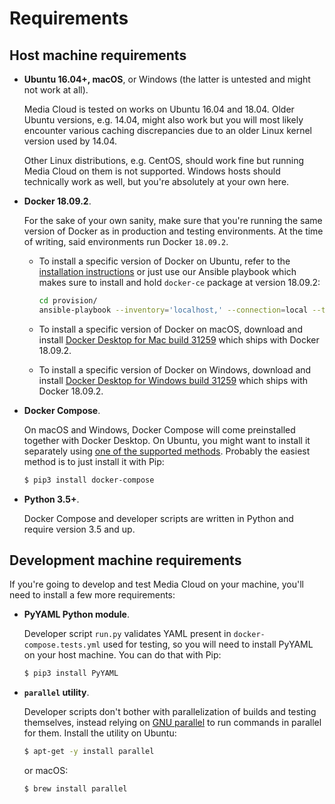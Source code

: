 # Requirements

## Host machine requirements

* **Ubuntu 16.04+, macOS**, or Windows (the latter is untested and might not work at all).

  Media Cloud is tested on works on Ubuntu 16.04 and 18.04. Older Ubuntu versions, e.g. 14.04, might also work but you will most likely encounter various caching discrepancies due to an older Linux kernel version used by 14.04.

  Other Linux distributions, e.g. CentOS, should work fine but running Media Cloud on them is not supported. Windows hosts should technically work as well, but you're absolutely at your own here.

* **Docker 18.09.2**.

  For the sake of your own sanity, make sure that you're running the same version of Docker as in production and testing environments. At the time of writing, said environments run Docker `18.09.2`.

  * To install a specific version of Docker on Ubuntu, refer to the [installation instructions](https://docs.docker.com/install/linux/docker-ce/ubuntu/#install-docker-ce-1) or just use our Ansible playbook which makes sure to install and hold `docker-ce` package at version 18.09.2:

    ```bash
    cd provision/
    ansible-playbook --inventory='localhost,' --connection=local --tags docker setup.yml
    ```

  * To install a specific version of Docker on macOS, download and install [Docker Desktop for Mac build 31259](https://download.docker.com/mac/stable/31259/Docker.dmg) which ships with Docker 18.09.2.

  * To install a specific version of Docker on Windows, download and install [Docker Desktop for Windows build 31259](https://download.docker.com/win/stable/31259/Docker%20for%20Windows%20Installer.exe) which ships with Docker 18.09.2.

* **Docker Compose**.

  On macOS and Windows, Docker Compose will come preinstalled together with Docker Desktop. On Ubuntu, you might want to install it separately using [one of the supported methods](https://docs.docker.com/compose/install/#install-compose). Probably the easiest method is to just install it with Pip:

  ```bash
  $ pip3 install docker-compose
  ```

* **Python 3.5+**.

  Docker Compose and developer scripts are written in Python and require version 3.5 and up.

## Development machine requirements

If you're going to develop and test Media Cloud on your machine, you'll need to install a few more requirements:

* **PyYAML Python module**.

  Developer script `run.py` validates YAML present in `docker-compose.tests.yml` used for testing, so you will need to install PyYAML on your host machine. You can do that with Pip:

  ```bash
  $ pip3 install PyYAML
  ```

* **`parallel` utility**.

  Developer scripts don't bother with parallelization of builds and testing themselves, instead relying on [GNU parallel](https://www.gnu.org/software/parallel/) to run commands in parallel for them. Install the utility on Ubuntu:

  ```bash
  $ apt-get -y install parallel
  ```

  or macOS:

  ```bash
  $ brew install parallel
  ```
